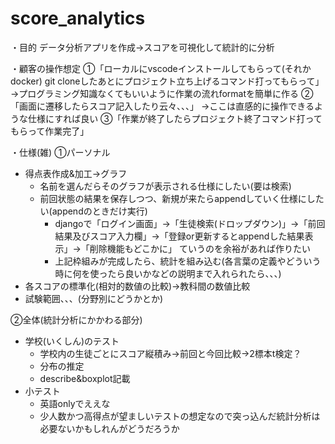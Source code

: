 # score_analytics

・目的
データ分析アプリを作成->スコアを可視化して統計的に分析

・顧客の操作想定
①「ローカルにvscodeインストールしてもらって(それかdocker)
git cloneしたあとにプロジェクト立ち上げるコマンド打ってもらって」
->プログラミング知識なくてもいいように作業の流れformatを簡単に作る
②「画面に遷移したらスコア記入したり云々、、、」
->ここは直感的に操作できるような仕様にすれば良い
③「作業が終了したらプロジェクト終了コマンド打ってもらって作業完了」

・仕様(雑)
①パーソナル
- 得点表作成&加工->グラフ
  - 名前を選んだらそのグラフが表示される仕様にしたい(要は検索)
  - 前回状態の結果を保存しつつ、新規が来たらappendしていく仕様にしたい(appendのときだけ実行)
    - djangoで「ログイン画面」->「生徒検索(ドロップダウン)」->「前回結果及びスコア入力欄」->「登録or更新するとappendした結果表示」->「削除機能もどこかに」
       ていうのを余裕があれば作りたい
    - 上記枠組みが完成したら、統計を組み込む(各言葉の定義やどういう時に何を使ったら良いかなどの説明まで入れられたら、、、) 
- 各スコアの標準化(相対的数値の比較)->教科間の数値比較
- 試験範囲、、、(分野別にどうかとか)

②全体(統計分析にかかわる部分)
- 学校(いくしん)のテスト
  - 学校内の生徒ごとにスコア縦積み->前回と今回比較->2標本t検定？
  - 分布の推定
  - describe&boxplot記載
- 小テスト
  - 英語onlyでええな
  - 少人数かつ高得点が望ましいテストの想定なので突っ込んだ統計分析は必要ないかもしれんがどうだろうか
